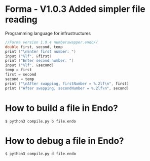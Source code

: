 # Forma - V1.0.3 Added simpler file reading
Programming language for infrustructures

```C
//Forma version 1.0.4 numberswapper.endo//
double first, second, temp 
print ("\nEnter first number: ") 
input ("%lf", &first) 
print ("Enter second number: ") 
input ("%lf", &second) 
temp = first 
first = second 
second = temp 
print ("\nAfter swapping, firstNumber = %.2lf\n", first) 
print ("After swapping, secondNumber = %.2lf\n", second) 
```

# How to build a file in Endo?
`
$ python3 compile.py b file.endo
`
# How to debug a file in Endo?
`
$ python3 compile.py d file.endo
`
